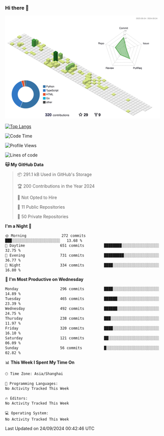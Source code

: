### Hi there 👋

![](./profile-3d-contrib/profile-green-animate.svg)

 

[![Top Langs](https://github-readme-stats.vercel.app/api/top-langs/?username=fly2tomato)](https://github.com/anuraghazra/github-readme-stats)


 

<!--START_SECTION:waka-->
![Code Time](http://img.shields.io/badge/Code%20Time-5%20hrs%2042%20mins-blue)

![Profile Views](http://img.shields.io/badge/Profile%20Views-0-blue)

![Lines of code](https://img.shields.io/badge/From%20Hello%20World%20I%27ve%20Written-519.8%20thousand%20lines%20of%20code-blue)

**🐱 My GitHub Data** 

> 📦 291.1 kB Used in GitHub's Storage 
 > 
> 🏆 200 Contributions in the Year 2024
 > 
> 🚫 Not Opted to Hire
 > 
> 📜 11 Public Repositories 
 > 
> 🔑 50 Private Repositories 
 > 
**I'm a Night 🦉** 

```text
🌞 Morning                272 commits         ███░░░░░░░░░░░░░░░░░░░░░░   13.68 % 
🌆 Daytime                651 commits         ████████░░░░░░░░░░░░░░░░░   32.75 % 
🌃 Evening                731 commits         █████████░░░░░░░░░░░░░░░░   36.77 % 
🌙 Night                  334 commits         ████░░░░░░░░░░░░░░░░░░░░░   16.80 % 
```
📅 **I'm Most Productive on Wednesday** 

```text
Monday                   296 commits         ████░░░░░░░░░░░░░░░░░░░░░   14.89 % 
Tuesday                  465 commits         ██████░░░░░░░░░░░░░░░░░░░   23.39 % 
Wednesday                492 commits         ██████░░░░░░░░░░░░░░░░░░░   24.75 % 
Thursday                 238 commits         ███░░░░░░░░░░░░░░░░░░░░░░   11.97 % 
Friday                   320 commits         ████░░░░░░░░░░░░░░░░░░░░░   16.10 % 
Saturday                 121 commits         ██░░░░░░░░░░░░░░░░░░░░░░░   06.09 % 
Sunday                   56 commits          █░░░░░░░░░░░░░░░░░░░░░░░░   02.82 % 
```


📊 **This Week I Spent My Time On** 

```text
🕑︎ Time Zone: Asia/Shanghai

💬 Programming Languages: 
No Activity Tracked This Week

🔥 Editors: 
No Activity Tracked This Week

💻 Operating System: 
No Activity Tracked This Week
```


 Last Updated on 24/09/2024 00:42:46 UTC
<!--END_SECTION:waka-->
